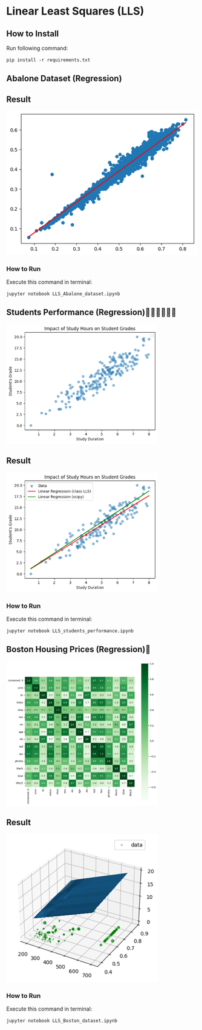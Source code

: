 # Linear Least Squares (LLS)

## How to Install
Run following command:
```
pip install -r requirements.txt
```
## Abalone Dataset (Regression)

## Result

<img src="Abalone_dataset_(Regression)\output\plot.png">


### How to Run
Execute this command in terminal:
```
jupyter notebook LLS_Abalone_dataset.ipynb
```

## Students Performance (Regression)👨🏻‍🎓👩🏽‍🎓
<img src="students_performance_(Regression)\output\plot.png" width="400">

## Result

<img src="students_performance_(Regression)\output\plot_1.png" width="400">


### How to Run
Execute this command in terminal:
```
jupyter notebook LLS_students_performance.ipynb
```
## Boston Housing Prices (Regression)🏡
<img src="Boston_house-prices_(Regression)\output\confusion_matrix_boston_house_pricing.png" width="400">

## Result

<img src="Boston_house-prices_(Regression)\output\3d_plot.png" width="400">


### How to Run
Execute this command in terminal:
```
jupyter notebook LLS_Boston_dataset.ipynb
```
